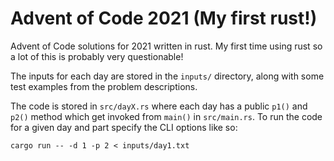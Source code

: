 # Advent of Code 2021 (My first rust!)

Advent of Code solutions for 2021 written in rust.
My first time using rust so a lot of this is probably very questionable!

The inputs for each day are stored in the `inputs/` directory, along with some
test examples from the problem descriptions.

The code is stored in `src/dayX.rs` where each day has a public `p1()` and
`p2()` method which get invoked from `main()` in `src/main.rs`. To run the code
for a given day and part specify the CLI options like so:

```
cargo run -- -d 1 -p 2 < inputs/day1.txt
```
